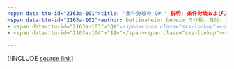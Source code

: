```yaml
---
<span data-ttu-id="2163a-101">title: "条件分岐の Q# " 説明: 条件分岐およびプログラミング言語の ' if ' ステートメントについて説明します Q# 。</span><span class="sxs-lookup"><span data-stu-id="2163a-101">title: "Conditional branching in Q#" description: Learn about conditional branching and the 'if' statement in the Q# programming language.</span></span>
<span data-ttu-id="2163a-102">author: bettinaheim: beheim ミリ秒。日付: 10/07/2020 ミリ秒。トピック: 記事 uid: microsoft......:</span><span class="sxs-lookup"><span data-stu-id="2163a-102">author: bettinaheim ms.author: beheim ms.date: 10/07/2020 ms.topic: article uid: microsoft.quantum.qsharp.conditionalbranching no-loc:</span></span>
- <span data-ttu-id="2163a-103">"Q#"</span><span class="sxs-lookup"><span data-stu-id="2163a-103">"Q#"</span></span>
- <span data-ttu-id="2163a-104">"$$v"</span><span class="sxs-lookup"><span data-stu-id="2163a-104">"$$v"</span></span>

---
```


<!---
# Conditional branching in Q#
-->

[!INCLUDE [source link](~/includes/qsharp-language/Specifications/Language/2_Statements/ConditionalBranching.md)]

